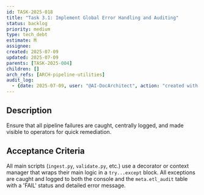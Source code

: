 ```yaml
---
id: TASK-2025-018
title: "Task 3.1: Implement Global Error Handling and Auditing"
status: backlog
priority: medium
type: tech_debt
estimate: M
assignee: 
created: 2025-07-09
updated: 2025-07-09
parents: [TASK-2025-004]
children: []
arch_refs: [ARCH-pipeline-utilities]
audit_log:
  - {date: 2025-07-09, user: "@AI-DocArchitect", action: "created with status backlog"}
---
```

## Description
Ensure that all pipeline failures are caught, centrally logged, and made visible to operators for quick remediation.

## Acceptance Criteria
All main scripts (`ingest.py`, `validate.py`, etc.) use a decorator or context manager that wraps their main logic in a `try...except` block. All exceptions are caught and logged to both the console and the `meta.etl_audit` table with a 'FAIL' status and detailed error message. 